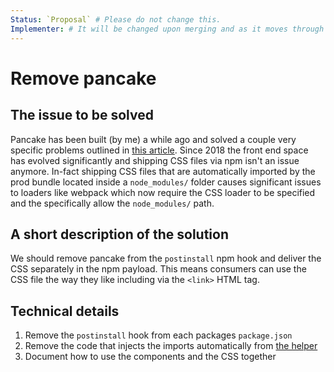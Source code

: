 ```yaml
---
Status: `Proposal` # Please do not change this.
Implementer: # It will be changed upon merging and as it moves through the RFC stages
---
```


# Remove pancake

## The issue to be solved

Pancake has been built (by me) a while ago and solved a couple very specific problems outlined in [this article](https://medium.com/dailyjs/npm-and-the-front-end-950c79fc22ce).
Since 2018 the front end space has evolved significantly and shipping CSS files via npm isn't an issue anymore.
In-fact shipping CSS files that are automatically imported by the prod bundle located inside a `node_modules/` folder causes significant issues to loaders like webpack which now require the CSS loader to be specified and the specifically allow the `node_modules/` path.

## A short description of the solution

We should remove pancake from the `postinstall` npm hook and deliver the CSS separately in the npm payload.
This means consumers can use the CSS file the way they like including via the `<link>` HTML tag.

## Technical details

1. Remove the `postinstall` hook from each packages `package.json`
2. Remove the code that injects the imports automatically from [the helper](https://github.com/designsystemau/design-system-components/blob/master/scripts/helper.js#L432)
3. Document how to use the components and the CSS together
